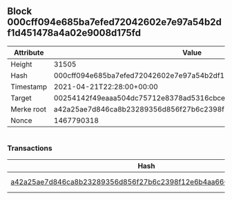 ## Block 000cff094e685ba7efed72042602e7e97a54b2df1d451478a4a02e9008d175fd

Attribute | Value
--- | ---
Height | 31505
Hash | 000cff094e685ba7efed72042602e7e97a54b2df1d451478a4a02e9008d175fd
Timestamp | 2021-04-21T22:28:00+00:00
Target | 00254142f49eaaa504dc75712e8378ad5316cbcead634704b3734b6271167cc4
Merke root | a42a25ae7d846ca8b23289356d856f27b6c2398f12e6b4aa666e145382b56f6f
Nonce | 1467790318

```

```

### Transactions

Hash | Amount
--- | ---
[a42a25ae7d846ca8b23289356d856f27b6c2398f12e6b4aa666e145382b56f6f](a42a25ae7d846ca8b23289356d856f27b6c2398f12e6b4aa666e145382b56f6f.md) | 10.00000000 SKEPTI 
